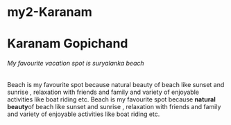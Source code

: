# my2-Karanam
# Karanam Gopichand
###### My favourite vacation spot is suryalanka beach
Beach is my favourite spot because natural beauty of beach like sunset and sunrise , relaxation with friends and family and variety of enjoyable activities like boat riding etc.
Beach is my favourite spot because **natural beauty**of beach like sunset and sunrise , relaxation with friends and family and variety of enjoyable activities like boat riding etc.


